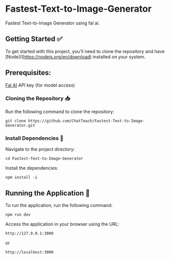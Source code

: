 # Fastest-Text-to-Image-Generator
Fastest Text-to-Image Generator using fal ai.

## Getting Started :white_check_mark:  
To get started with this project, you'll need to clone the repository and have [Node]((https://nodejs.org/en/download) installed on your system.  


## Prerequisites:  
[Fal AI](https://fal.ai/) API key (for model access)  

  
### Cloning the Repository :inbox_tray:
Run the following command to clone the repository:  

```
git clone https://github.com/ChatTeach/Fastest-Text-to-Image-Generator.git
```

### Install Dependencies :wrench: 
Navigate to the project directory:
```
cd Fastest-Text-to-Image-Generator
```

Install the dependencies:
```
npm install -i
```
## Running the Application :rocket:
To run the application, run the following command:
```
npm run dev
```

Access the application in your browser using the URL:
```
http://127.0.0.1:3000
```
or
```
http://localhost:3000
```
